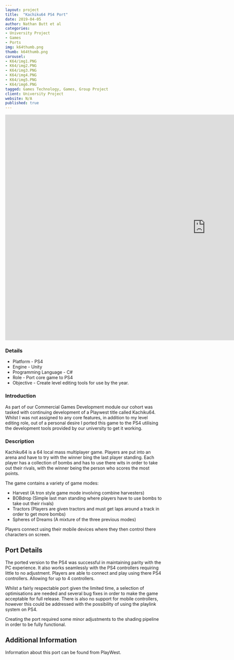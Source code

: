 ```yaml
---
layout: project
title:  "Kachiku64 PS4 Port"
date: 2019-04-05
author: Nathan Butt et al
categories:
- University Project
- Games
- Ports
img: k64thumb.png
thumb: k64thumb.png
carousel:
- K64/img1.PNG
- K64/img2.PNG
- K64/img3.PNG
- K64/img4.PNG
- K64/img5.PNG
- K64/img6.PNG
tagged: Games Technology, Games, Group Project
client: University Project
website: N/A
published: true
---
```


<!-- Place this tag in your head or just before your close body tag. -->
<script async defer src="https://buttons.github.io/buttons.js"></script>

<iframe width="1280" height="720" src="https://www.youtube.com/embed/3OmyjgNi6Ug" frameborder="0" allow="accelerometer; autoplay; encrypted-media; gyroscope; picture-in-picture" allowfullscreen></iframe>


### Details
- Platform - PS4
- Engine - Unity
- Programming Language - C#
- Role - Port core game to PS4
- Objective - Create level editing tools for use by the year.

### Introduction
As part of our Commercial Games Development module our cohort was tasked with continuing development of a Playwest title called Kachiku64.
Whilst I was not assigned to any core features, in addition to my level editing role, out of a personal desire I ported this game to the PS4 utilising the development tools provided by our university to get it working.

### Description
Kachiku64 is a 64 local mass multiplayer game. Players are put into an arena and have to try with the winner bing the last player standing. Each player has a collection of bombs and has to use there wits in order to take out their rivals, with the winner being the person who scores the most points.

The game contains a variety of game modes:
- Harvest (A tron style game mode involving combine harvesters)
- BOBdrop (Simple last man standing where players have to use bombs to take out their rivals)
- Tractors (Players are given tractors and must get laps around a track in order to get more bombs)
- Spheres of Dreams (A mixture of the three previous modes)

Players connect using their mobile devices where they then control there characters on screen.

## Port Details
The ported version to the PS4 was successful in maintaining parity with the PC experience. It also works seamlessly with the PS4 controllers requiring little to no adjustment. Players are able to connect and play using there PS4 controllers. Allowing for up to 4 controllers.

Whilst a fairly respectable port given the limited time, a selection of optimisations are needed and several bug fixes in order to make the game acceptable for full release. There is also no support for mobile controllers, however this could be addressed with the possibility of using the playlink system on PS4.

Creating the port required some minor adjustments to the shading pipeline in order to be fully functional.

## Additional Information
Information about this port can be found from PlayWest.
